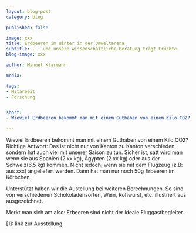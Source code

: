 ```yaml
---
layout: blog-post
category: blog

published: false

image: xxx
title: Erdbeeren im Winter in der Umweltarena
subtitle: ... und unsere wissenschaftliche Beratung trägt Früchte.
blog-image: xxx

author: Manuel Klarmann

media: 

tags:
- Mitarbeit
- Forschung


short:
- Wieviel Erdbeeren bekommt man mit einem Guthaben von einem Kilo CO2? Richtige Antwort: Das ist nicht nur von Kanton zu Kanton verschieden, sondern hat auch viel mit der Jahreszeit zu tun.

---
```

Wieviel Erdbeeren bekommt man mit einem Guthaben von einem Kilo CO2? Richtige Antwort: Das ist nicht nur von Kanton zu Kanton verschieden, sondern hat auch viel mit unserer Saison zu tun. Sicher ist, satt wird man wenn sie aus Spanien (2.xx kg), Ägypten (2.xx kg) oder aus der Schweiz(6.5 kg) kommen. Nicht jedoch, wenn sie mit dem Flugzeug (z.B: aus xxx) angeliefert werden. Dann hat man nur noch 50g Erbeeren im Körbchen.

Unterstützt haben wir die Austellung bei weiteren Berechnungen. So sind von verschiedenen Schokoladensorten, Wein, Rohwurst, etc. illustriert aus ausgezeichnet.

Merkt man sich am also: Erbeeren sind nicht der ideale Fluggastbegleiter.

[1]: link zur Ausstellung